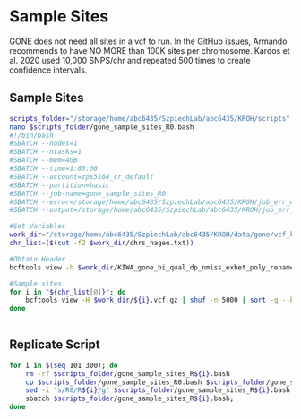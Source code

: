 # Sample Sites 
GONE does not need all sites in a vcf to run. In the GitHub issues, Armando recommends to have NO MORE than 100K sites per chromosome. Kardos et al. 2020 used 10,000 SNPS/chr and repeated 500 times to create confidence intervals. 


## Sample Sites
```bash
scripts_folder="/storage/home/abc6435/SzpiechLab/abc6435/KROH/scripts"
nano $scripts_folder/gone_sample_sites_R0.bash
#!/bin/bash
#SBATCH --nodes=1
#SBATCH --ntasks=1
#SBATCH --mem=4GB
#SBATCH --time=1:00:00
#SBATCH --account=zps5164_cr_default
#SBATCH --partition=basic
#SBATCH --job-name=gone_sample_sites_R0
#SBATCH --error=/storage/home/abc6435/SzpiechLab/abc6435/KROH/job_err_output/%x.%j.out
#SBATCH --output=/storage/home/abc6435/SzpiechLab/abc6435/KROH/job_err_output/%x.%j.out

#Set Variables
work_dir="/storage/home/abc6435/SzpiechLab/abc6435/KROH/data/gone/vcf_kirt"
chr_list=($(cut -f2 $work_dir/chrs_hagen.txt))

#Obtain Header
bcftools view -h $work_dir/KIWA_gone_bi_qual_dp_nmiss_exhet_poly_renamed.vcf.gz > $work_dir/R0.vcf

#Sample sites
for i in "${chr_list[@]}"; do
    bcftools view -H $work_dir/${i}.vcf.gz | shuf -n 5000 | sort -g --key=2,3 >> $work_dir/R0.vcf;
done
 
 ```

## Replicate Script
```bash
for i in $(seq 101 300); do
    rm -rf $scripts_folder/gone_sample_sites_R${i}.bash
    cp $scripts_folder/gone_sample_sites_R0.bash $scripts_folder/gone_sample_sites_R${i}.bash
    sed -i "s/R0/R${i}/g" $scripts_folder/gone_sample_sites_R${i}.bash
    sbatch $scripts_folder/gone_sample_sites_R${i}.bash;
done
